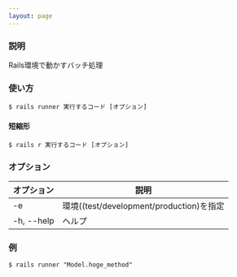 ```yaml
---
layout: page
---
```

### 説明
Rails環境で動かすバッチ処理

### 使い方
    $ rails runner 実行するコード [オプション]

#### 短縮形
    $ rails r 実行するコード [オプション]

### オプション

オプション   | 説明
---------- | -----------------------------------
-e         | 環境((test/development/production)を指定
-h, --help | ヘルプ

### 例
    $ rails runner "Model.hoge_method"